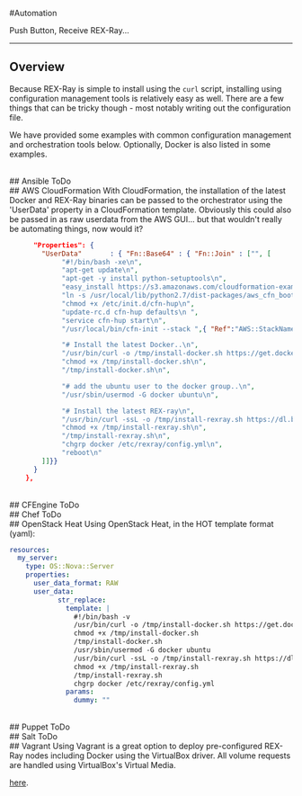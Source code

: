 #Automation

Push Button, Receive REX-Ray...

---

## Overview
Because REX-Ray is simple to install using the `curl` script, installing using
configuration management tools is relatively easy as well. There are a few things
that can be tricky though - most notably writing out the configuration file.

We have provided some examples with common configuration management and
orchestration tools below.  Optionally, Docker is also listed in some examples.

<br>
## Ansible
ToDo

<br>
## AWS CloudFormation
With CloudFormation, the installation of the latest Docker and REX-Ray binaries
can be passed to the orchestrator using the 'UserData' property in a
CloudFormation template. Obviously this could also be passed in as raw userdata
from the AWS GUI... but that wouldn't really be automating things, now would it?

```json
      "Properties": {
        "UserData"       : { "Fn::Base64" : { "Fn::Join" : ["", [
             "#!/bin/bash -xe\n",
             "apt-get update\n",
             "apt-get -y install python-setuptools\n",
             "easy_install https://s3.amazonaws.com/cloudformation-examples/aws-cfn-bootstrap-latest.tar.gz\n",
             "ln -s /usr/local/lib/python2.7/dist-packages/aws_cfn_bootstrap-1.4-py2.7.egg/init/ubuntu/cfn-hup /etc/init.d/cfn-hup\n",
             "chmod +x /etc/init.d/cfn-hup\n",
             "update-rc.d cfn-hup defaults\n ",
             "service cfn-hup start\n",
             "/usr/local/bin/cfn-init --stack ",{ "Ref":"AWS::StackName" }," --resource RexrayInstance "," --configsets InstallAndRun --region ",{"Ref":"AWS::Region"},"\n",

             "# Install the latest Docker..\n",
             "/usr/bin/curl -o /tmp/install-docker.sh https://get.docker.com/\n",
             "chmod +x /tmp/install-docker.sh\n",
             "/tmp/install-docker.sh\n",

             "# add the ubuntu user to the docker group..\n",
             "/usr/sbin/usermod -G docker ubuntu\n",

             "# Install the latest REX-ray\n",
             "/usr/bin/curl -ssL -o /tmp/install-rexray.sh https://dl.bintray.com/emccode/rexray/install\n",
             "chmod +x /tmp/install-rexray.sh\n",
             "/tmp/install-rexray.sh\n",
             "chgrp docker /etc/rexray/config.yml\n",
             "reboot\n"
        ]]}}        
      }
    },
```

<br>
## CFEngine
ToDo

<br>
## Chef
ToDo

<br>
## OpenStack Heat
Using OpenStack Heat, in the HOT template format (yaml):

```yaml
resources:
  my_server:
    type: OS::Nova::Server
    properties:
      user_data_format: RAW
      user_data:
            str_replace:
              template: |
                #!/bin/bash -v
                /usr/bin/curl -o /tmp/install-docker.sh https://get.docker.com
                chmod +x /tmp/install-docker.sh
                /tmp/install-docker.sh
                /usr/sbin/usermod -G docker ubuntu
                /usr/bin/curl -ssL -o /tmp/install-rexray.sh https://dl.bintray.com/emccode/rexray/install
                chmod +x /tmp/install-rexray.sh
                /tmp/install-rexray.sh
                chgrp docker /etc/rexray/config.yml
              params:
                dummy: ""
```

<br>
## Puppet
ToDo

<br>
## Salt
ToDo

<br>
## Vagrant
Using Vagrant is a great option to deploy pre-configured REX-Ray nodes including
Docker using the VirtualBox driver.  All volume requests are handled using
VirtualBox's Virtual Media.

[here](https://github.com/emccode/vagrant/tree/master/rexray).
